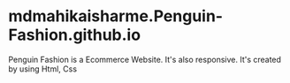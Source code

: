 # mdmahikaisharme.Penguin-Fashion.github.io
Penguin Fashion is a  Ecommerce Website. It's also responsive. It's created by using Html, Css

